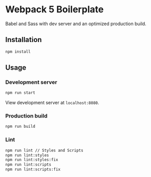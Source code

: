 # Webpack 5 Boilerplate

Babel and Sass with dev server and an optimized production build.

## Installation

```bash
npm install
```

## Usage

### Development server

```bash
npm run start
```

View development server at `localhost:8080`.

### Production build

```bash
npm run build
```

### Lint

```bash
npm run lint // Styles and Scripts
npm run lint:styles
npm run lint:styles:fix
npm run lint:scripts
npm run lint:scripts:fix
```
